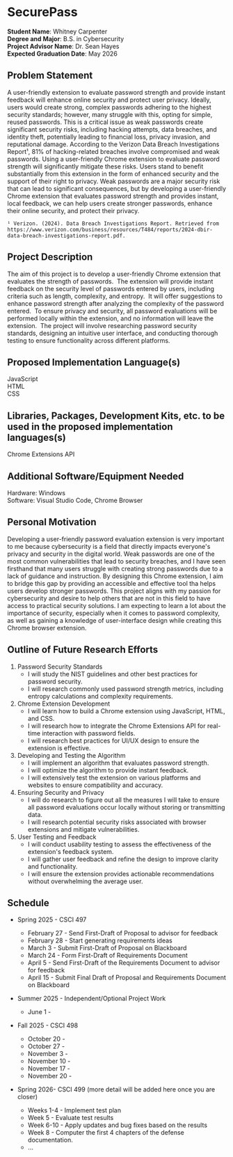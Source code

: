 SecurePass
===================================================

**Student Name**: Whitney Carpenter  
**Degree and Major**: B.S. in Cybersecurity  
**Project Advisor Name**: Dr. Sean Hayes  
**Expected Graduation Date**: May 2026


Problem Statement
-----------------

A user-friendly extension to evaluate password strength and provide instant feedback will enhance online security and protect user privacy. Ideally, users would create strong, complex passwords adhering to the highest security standards; however, many struggle with this, opting for simple, reused passwords. This is a critical issue as weak passwords create significant security risks, including hacking attempts, data breaches, and identity theft, potentially leading to financial loss, privacy invasion, and reputational damage. According to the Verizon Data Breach Investigations Report¹, 81% of hacking-related breaches involve compromised and weak passwords. Using a user-friendly Chrome extension to evaluate password strength will significantly mitigate these risks.  Users stand to benefit substantially from this extension in the form of enhanced security and the support of their right to privacy.  Weak passwords are a major security risk that can lead to significant consequences, but by developing a user-friendly Chrome extension that evaluates password strength and provides instant, local feedback, we can help users create stronger passwords, enhance their online security, and protect their privacy.

    ¹ Verizon. (2024). Data Breach Investigations Report. Retrieved from https://www.verizon.com/business/resources/T484/reports/2024-dbir-data-breach-investigations-report.pdf. 

Project Description
-------------------

The aim of this project is to develop a user-friendly Chrome extension that evaluates the strength of passwords.  The extension will provide instant feedback on the security level of passwords entered by users, including criteria such as length, complexity, and entropy.  It will offer suggestions to enhance password strength after analyzing the complexity of the password entered.  To ensure privacy and security, all password evaluations will be performed locally within the extension, and no information will leave the extension.  The project will involve researching password security standards, designing an intuitive user interface, and conducting thorough testing to ensure functionality across different platforms.


Proposed Implementation Language(s) 
-----------------------------------

JavaScript  
HTML  
CSS

Libraries, Packages, Development Kits, etc. to be used in the proposed implementation languages(s)
--------------------------------------------------------------------------------------------------

Chrome Extensions API


Additional Software/Equipment Needed
------------------------------------

Hardware: Windows  
Software: Visual Studio Code, Chrome Browser

Personal Motivation
-------------------

Developing a user-friendly password evaluation extension is very important to me because cybersecurity is a field that directly impacts everyone's privacy and security in the digital world.  Weak passwords are one of the most common vulnerabilities that lead to security breaches, and I have seen firsthand that many users struggle with creating strong passwords due to a lack of guidance and instruction.  By designing this Chrome extension, I aim to bridge this gap by providing an accessible and effective tool tha helps users develop stronger passwords.  This project aligns with my passion for cybersecurity and desire to help others that are not in this field to have access to practical security solutions.  I am expecting to learn a lot about the importance of security, especially when it comes to password complexity, as well as gaining a knowledge of user-interface design while creating this Chrome browser extension.

Outline of Future Research Efforts
----------------------------------

1. Password Security Standards  
    - I will study the NIST guidelines and other best practices for password security.  
    - I will research commonly used password strength metrics, including entropy calculations and complexity requirements.  
2. Chrome Extension Development  
    - I will learn how to build a Chrome extension using JavaScript, HTML, and CSS.  
    - I will research how to integrate the Chrome Extensions API for real-time interaction with password fields.  
    - I will research best practices for UI/UX design to ensure the extension is effective.
3. Developing and Testing the Algorithm  
    - I will implement an algorithm that evaluates password strength.  
    - I will optimize the algorithm to provide instant feedback.  
    - I will extensively test the extension on various platforms and websites to ensure compatibility and accuracy.  
4. Ensuring Security and Privacy  
    - I will do research to figure out all the measures I will take to ensure all password evaluations occur locally without storing or transmitting data.  
    - I will research potential security risks associated with browser extensions and mitigate vulnerabilities.  
5. User Testing and Feedback  
    - I will conduct usability testing to assess the effectiveness of the extension's feedback system.  
    - I will gather user feedback and refine the design to improve clarity and functionality.
    - I will ensure the extension provides actionable recommendations without overwhelming the average user.

Schedule
--------

*   Spring 2025 - CSCI 497
    -   February 27 - Send First-Draft of Proposal to advisor for feedback
    -   February 28 - Start generating requirements ideas
    -   March 3 - Submit First-Draft of Proposal on Blackboard
    -   March 24 - Form First-Draft of Requirements Document
    -   April 5 - Send First-Draft of the Requirements Document to advisor for feedback
    -   April 15 - Submit Final Draft of Proposal and Requirements Document on Blackboard

*   Summer 2025 - Independent/Optional Project Work
    -   June 1 - 

*   Fall 2025 - CSCI 498
    -   October 20 - 
    -   October 27 - 
    -   November 3 - 
    -   November 10 - 
    -   November 17 - 
    -   November 20 - 

*   Spring 2026- CSCI 499 (more detail will be added here once you are closer)
    -   Weeks 1-4 - Implement test plan
    -   Week 5 - Evaluate test results
    -   Week 6-10 - Apply updates and bug fixes based on the results
    -   Week 8 - Computer the first 4 chapters of the defense documentation.
    -   ...
